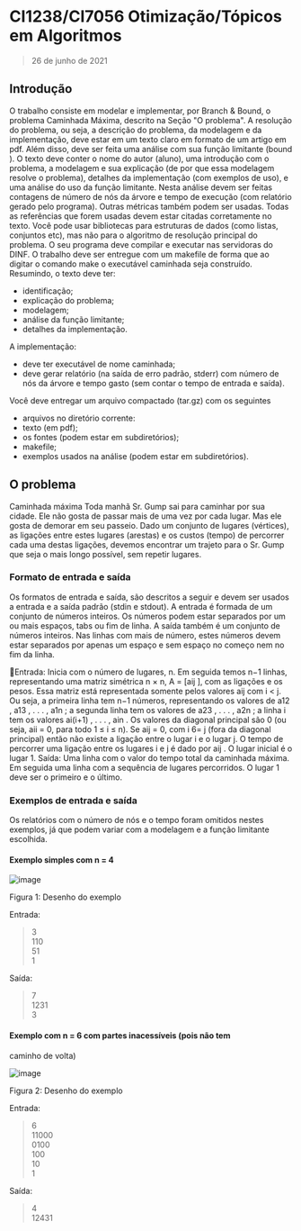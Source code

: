 # CI1238/CI7056 Otimização/Tópicos em Algoritmos
> 26 de junho de 2021

## Introdução

O trabalho consiste em modelar e implementar, por Branch & Bound, o
problema Caminhada Máxima, descrito na Seção "O problema".
A resolução do problema, ou seja, a descrição do problema, da modelagem
e da implementação, deve estar em um texto claro em formato de um artigo
em pdf. Além disso, deve ser feita uma análise com sua função limitante
(bound ).
O texto deve conter o nome do autor (aluno), uma introdução com o
problema, a modelagem e sua explicação (de por que essa modelagem resolve o problema), detalhes da implementação (com exemplos de uso), e uma
análise do uso da função limitante. Nesta análise devem ser feitas contagens
de número de nós da árvore e tempo de execução (com relatório gerado pelo
programa). Outras métricas também podem ser usadas.
Todas as referências que forem usadas devem estar citadas corretamente
no texto.
Você pode usar bibliotecas para estruturas de dados (como listas, conjuntos etc), mas não para o algoritmo de resolução principal do problema. O
seu programa deve compilar e executar nas servidoras do DINF.
O trabalho deve ser entregue com um makefile de forma que ao digitar o
comando make o executável caminhada seja construı́do.
Resumindo, o texto deve ter:
- identificação;
- explicação do problema;
- modelagem;
- análise da função limitante;
- detalhes da implementação.

A implementação:
- deve ter executável de nome caminhada;
- deve gerar relatório (na saı́da de erro padrão, stderr) com número de
nós da árvore e tempo gasto (sem contar o tempo de entrada e saı́da).

Você deve entregar um arquivo compactado (tar.gz) com os seguintes
- arquivos no diretório corrente:
- texto (em pdf);
- os fontes (podem estar em subdiretórios);
- makefile;
- exemplos usados na análise (podem estar em subdiretórios).

## O problema
Caminhada máxima
Toda manhã Sr. Gump sai para caminhar por sua cidade. Ele não gosta
de passar mais de uma vez por cada lugar. Mas ele gosta de demorar em seu
passeio. Dado um conjunto de lugares (vértices), as ligações entre estes lugares (arestas) e os custos (tempo) de percorrer cada uma destas ligações, devemos encontrar um trajeto para o Sr. Gump que seja o mais longo possı́vel,
sem repetir lugares.

### Formato de entrada e saı́da

Os formatos de entrada e saı́da, são descritos a seguir e devem ser usados
a entrada e a saı́da padrão (stdin e stdout).
A entrada é formada de um conjunto de números inteiros. Os números
podem estar separados por um ou mais espaços, tabs ou fim de linha.
A saı́da também é um conjunto de números inteiros. Nas linhas com
mais de número, estes números devem estar separados por apenas um espaço
e sem espaço no começo nem no fim da linha.

Entrada: Inicia com o número de lugares, n. Em seguida temos n−1 linhas,
representando uma matriz simétrica n × n, A = [aij ], com as ligações e
os pesos. Essa matriz está representada somente pelos valores aij com
i < j. Ou seja, a primeira linha tem n−1 números, representando os valores de a12 , a13 , . . . , a1n ; a segunda linha tem os valores de a23 , . . . , a2n ;
a linha i tem os valores ai(i+1) , . . . , ain . Os valores da diagonal principal
são 0 (ou seja, aii = 0, para todo 1 ≤ i ≤ n). Se aij = 0, com i 6= j
(fora da diagonal principal) então não existe a ligação entre o lugar i
e o lugar j. O tempo de percorrer uma ligação entre os lugares i e j é
dado por aij . O lugar inicial é o lugar 1.
Saı́da: Uma linha com o valor do tempo total da caminhada máxima. Em
seguida uma linha com a sequência de lugares percorridos. O lugar 1
deve ser o primeiro e o último.

### Exemplos de entrada e saı́da

Os relatórios com o número de nós e o tempo foram omitidos nestes exemplos, já que podem variar com a modelagem e a função limitante escolhida.
#### Exemplo simples com n = 4

![image](https://github.com/felipeymn/t2-otimizacao/assets/34167982/22bf0f68-bf32-426e-9d1f-d87933c2769f)

Figura 1: Desenho do exemplo

Entrada:  
> 3  
> 110  
> 51  
> 1

Saı́da:  
> 7  
> 1231  
> 3  

#### Exemplo com n = 6 com partes inacessı́veis (pois não tem
caminho de volta)

![image](https://github.com/felipeymn/t2-otimizacao/assets/34167982/0acf0986-c477-463f-9674-5a79b3d7fc2b)

Figura 2: Desenho do exemplo

Entrada:
> 6  
> 11000  
> 0100  
> 100  
> 10  
> 1  

Saı́da:
> 4  
> 12431  

